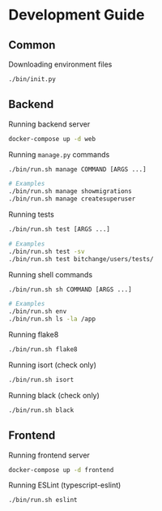 # Development Guide

## Common

Downloading environment files

```bash
./bin/init.py
```

## Backend

Running backend server

```bash
docker-compose up -d web
```

Running `manage.py` commands

```bash
./bin/run.sh manage COMMAND [ARGS ...]

# Examples
./bin/run.sh manage showmigrations
./bin/run.sh manage createsuperuser
```

Running tests

```bash
./bin/run.sh test [ARGS ...]

# Examples
./bin/run.sh test -sv
./bin/run.sh test bitchange/users/tests/
```

Running shell commands

```bash
./bin/run.sh sh COMMAND [ARGS ...]

# Examples
./bin/run.sh env
./bin/run.sh ls -la /app
```

Running flake8

```bash
./bin/run.sh flake8
```

Running isort (check only)

```bash
./bin/run.sh isort
```

Running black (check only)

```bash
./bin/run.sh black
```

## Frontend

Running frontend server

```bash
docker-compose up -d frontend
```

Running ESLint (typescript-eslint)

```bash
./bin/run.sh eslint
```
